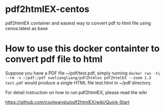 # pdf2htmlEX-centos
pdf2htmlEX container and easiest way to convert pdf to html file using cenos:latest as base

# How to use this docker containter to convert pdf file to html
Suppose you have a PDF file ~/pdf/test.pdf, simply running
`docker run -ti --rm -v ~/pdf:/pdf xueliangliang/pdf2htmlex pdf2htmlEX --zoom 1.3 test.pdf`
would produce a single HTML file test.html in ~/pdf directory.

For detail instruction on how to run pdf2htmlEX, please read the wiki

https://github.com/coolwanglu/pdf2htmlEX/wiki/Quick-Start
